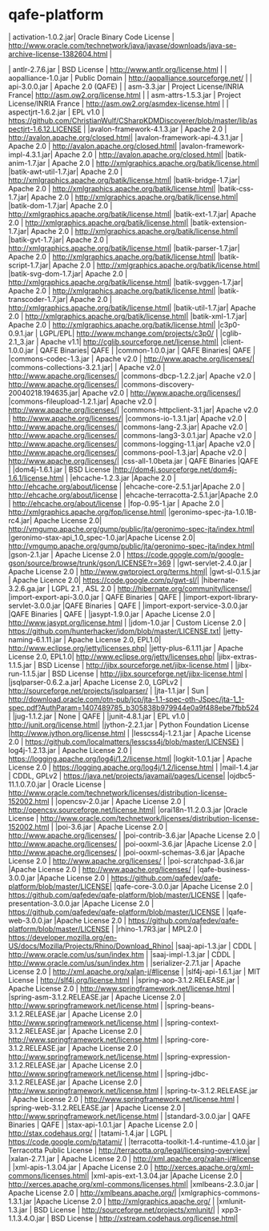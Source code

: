 qafe-platform
=============


| activation-1.0.2.jar| Oracle Binary Code License | http://www.oracle.com/technetwork/java/javase/downloads/java-se-archive-license-1382604.html |



| antlr-2.7.6.jar |  BSD License | http://www.antlr.org/license.html |
| aopalliance-1.0.jar | Public Domain | http://aopalliance.sourceforge.net/ |
| api-3.0.0.jar | Apache 2.0 (QAFE) | 
| asm-3.3.jar   | Project License/INRIA France| http://asm.ow2.org/license.html |
| asm-attrs-1.5.3.jar | Project License/INRIA France | http://asm.ow2.org/asmdex-license.html |
| aspectjrt-1.6.2.jar | EPL v1.0 | https://github.com/ChristianWulf/CSharpKDMDiscoverer/blob/master/lib/aspectjrt-1.6.12.LICENSE |
|avalon-framework-4.1.3.jar | Apache 2.0 | http://avalon.apache.org/closed.html|
|avalon-framework-api-4.3.1.jar | Apache 2.0 | http://avalon.apache.org/closed.html|
|avalon-framework-impl-4.3.1.jar| Apache 2.0 |  http://avalon.apache.org/closed.html|
|batik-anim-1.7.jar | Apache 2.0 | http://xmlgraphics.apache.org/batik/license.html|
|batik-awt-util-1.7.jar| Apache 2.0 | http://xmlgraphics.apache.org/batik/license.html|
|batik-bridge-1.7.jar| Apache 2.0 | http://xmlgraphics.apache.org/batik/license.html|
|batik-css-1.7.jar| Apache 2.0 | http://xmlgraphics.apache.org/batik/license.html|
|batik-dom-1.7.jar| Apache 2.0 | http://xmlgraphics.apache.org/batik/license.html|
|batik-ext-1.7.jar| Apache 2.0 | http://xmlgraphics.apache.org/batik/license.html|
|batik-extension-1.7.jar| Apache 2.0 | http://xmlgraphics.apache.org/batik/license.html|
|batik-gvt-1.7.jar| Apache 2.0 | http://xmlgraphics.apache.org/batik/license.html|
|batik-parser-1.7.jar| Apache 2.0 | http://xmlgraphics.apache.org/batik/license.html|
|batik-script-1.7.jar| Apache 2.0 | http://xmlgraphics.apache.org/batik/license.html|
|batik-svg-dom-1.7.jar| Apache 2.0 | http://xmlgraphics.apache.org/batik/license.html|
|batik-svggen-1.7.jar| Apache 2.0 | http://xmlgraphics.apache.org/batik/license.html|
|batik-transcoder-1.7.jar| Apache 2.0 | http://xmlgraphics.apache.org/batik/license.html|
|batik-util-1.7.jar| Apache 2.0 | http://xmlgraphics.apache.org/batik/license.html|
|batik-xml-1.7.jar| Apache 2.0 | http://xmlgraphics.apache.org/batik/license.html|
|c3p0-0.9.1.jar | LGPL/EPL| http://www.mchange.com/projects/c3p0/ |
|cglib-2.1_3.jar | Apache v1.1| http://cglib.sourceforge.net/license.html|
|client-1.0.0.jar | QAFE Binaries| QAFE |
|common-1.0.0.jar | QAFE Binaries| QAFE |
|commons-codec-1.3.jar | Apache v2.0 | http://www.apache.org/licenses/| 
|commons-collections-3.2.1.jar| | Apache v2.0 | http://www.apache.org/licenses/| 
|commons-dbcp-1.2.2.jar| Apache v2.0 | http://www.apache.org/licenses/| 
|commons-discovery-20040218.194635.jar| Apache v2.0 | http://www.apache.org/licenses/| 
|commons-fileupload-1.2.1.jar| Apache v2.0 | http://www.apache.org/licenses/| 
|commons-httpclient-3.1.jar| Apache v2.0 | http://www.apache.org/licenses/| 
|commons-io-1.3.1.jar| Apache v2.0 | http://www.apache.org/licenses/| 
|commons-lang-2.3.jar| Apache v2.0 | http://www.apache.org/licenses/| 
|commons-lang3-3.0.1.jar| Apache v2.0 | http://www.apache.org/licenses/| 
|commons-logging-1.1.jar| Apache v2.0 | http://www.apache.org/licenses/| 
|commons-pool-1.3.jar| Apache v2.0 | http://www.apache.org/licenses/| 
|css-all-1.0beta.jar | QAFE Binaries |QAFE |
|dom4j-1.6.1.jar | BSD License |http://dom4j.sourceforge.net/dom4j-1.6.1/license.html |
|ehcache-1.2.3.jar |Apache 2.0 | http://ehcache.org/about/license |
|ehcache-core-2.5.1.jar|Apache 2.0 | http://ehcache.org/about/license |
|ehcache-terracotta-2.5.1.jar|Apache 2.0 | http://ehcache.org/about/license |
|fop-0.95-1.jar | Apache 2.0 | http://xmlgraphics.apache.org/fop/license.html|
|geronimo-spec-jta-1.0.1B-rc4.jar| Apache License 2.0|  http://vmgump.apache.org/gump/public/jta/geronimo-spec-jta/index.html|
|geronimo-stax-api_1.0_spec-1.0.jar|Apache License 2.0|  http://vmgump.apache.org/gump/public/jta/geronimo-spec-jta/index.html|
|gson-2.1.jar | Apache License 2.0 | https://code.google.com/p/google-gson/source/browse/trunk/gson/LICENSE?r=369 |
|gwt-servlet-2.4.0.jar | Apache License 2.0 | http://www.gwtproject.org/terms.html|
|gwt-sl-0.1.5.jar | Apache Licence 2.0| https://code.google.com/p/gwt-sl/|
|hibernate-3.2.6.ga.jar | LGPL 2.1 , ASL 2.0 | http://hibernate.org/community/license/|
|import-export-api-3.0.0.jar | QAFE Binaries | QAFE |
|import-export-library-servlet-3.0.0.jar |QAFE Binaries | QAFE |
|import-export-service-3.0.0.jar |QAFE Binaries | QAFE |
|jasypt-1.9.0.jar | Apache License 2.0 | http://www.jasypt.org/license.html |
|jdom-1.0.jar |  Custom License 2.0 | https://github.com/hunterhacker/jdom/blob/master/LICENSE.txt|
|jetty-naming-6.1.11.jar | Apache License 2.0, EPL1.0| http://www.eclipse.org/jetty/licenses.php|
|jetty-plus-6.1.11.jar |  Apache License 2.0, EPL1.0| http://www.eclipse.org/jetty/licenses.php|
|jibx-extras-1.1.5.jar |  BSD License | http://jibx.sourceforge.net/jibx-license.html |
|jibx-run-1.1.5.jar    | BSD License | http://jibx.sourceforge.net/jibx-license.html |
|jsqlparser-0.6.2.a.jar|  Apache License 2.0, LGPLv2 | http://sourceforge.net/projects/jsqlparser/ |
|jta-1.1.jar | Sun | http://download.oracle.com/otn-pub/jcp/jta-1.1-spec-oth-JSpec/jta-1_1-spec.pdf?AuthParam=1407489785_b305838b979944e0a9f488ebe7fbb524 |
|jug-1.1.2.jar | None | QAFE |
|junit-4.8.1.jar | EPL v1.0 | http://junit.org/license.html|
|jython-2.2.1.jar | Python Foundation License |http://www.jython.org/license.html |
|lesscss4j-1.2.1.jar | Apache License 2.0 | https://github.com/localmatters/lesscss4j/blob/master/LICENSE}
| log4j-1.2.13.jar | Apache License 2.0 | https://logging.apache.org/log4j/1.2/license.html|
|logkit-1.0.1.jar  | Apache License 2.0 | https://logging.apache.org/log4j/1.2/license.html |
|mail-1.4.jar      | CDDL, GPLv2 | https://java.net/projects/javamail/pages/License|
|ojdbc5-11.1.0.7.0.jar | Oracle License | http://www.oracle.com/technetwork/licenses/distribution-license-152002.html |
|opencsv-2.0.jar | Apache License 2.0 | http://opencsv.sourceforge.net/license.html|
|orai18n-11.2.0.3.jar |Oracle License | http://www.oracle.com/technetwork/licenses/distribution-license-152002.html |
|poi-3.6.jar | Apache License 2.0 | http://www.apache.org/licenses/ |
|poi-contrib-3.6.jar |Apache License 2.0 | http://www.apache.org/licenses/ |
|poi-ooxml-3.6.jar |Apache License 2.0 | http://www.apache.org/licenses/ |
|poi-ooxml-schemas-3.6.jar |Apache License 2.0 | http://www.apache.org/licenses/ |
|poi-scratchpad-3.6.jar |Apache License 2.0 | http://www.apache.org/licenses/ |
|qafe-business-3.0.0.jar |Apache License 2.0 |  https://github.com/qafedev/qafe-platform/blob/master/LICENSE|
|qafe-core-3.0.0.jar  |Apache License 2.0 | https://github.com/qafedev/qafe-platform/blob/master/LICENSE |
|qafe-presentation-3.0.0.jar |Apache License 2.0 | https://github.com/qafedev/qafe-platform/blob/master/LICENSE |
|qafe-web-3.0.0.jar |Apache License 2.0 | https://github.com/qafedev/qafe-platform/blob/master/LICENSE |
|rhino-1.7R3.jar | MPL2.0 | https://developer.mozilla.org/en-US/docs/Mozilla/Projects/Rhino/Download_Rhino|
|saaj-api-1.3.jar | CDDL | http://www.oracle.com/us/sun/index.htm |
|saaj-impl-1.3.jar | CDDL | http://www.oracle.com/us/sun/index.htm |
|serializer-2.7.1.jar | Apache License 2.0 | http://xml.apache.org/xalan-j/#license |
|slf4j-api-1.6.1.jar | MIT License | http://slf4j.org/license.html |
|spring-aop-3.1.2.RELEASE.jar | Apache License 2.0 | http://www.springframework.net/license.html |
|spring-asm-3.1.2.RELEASE.jar | Apache License 2.0 | http://www.springframework.net/license.html |
|spring-beans-3.1.2.RELEASE.jar | Apache License 2.0 | http://www.springframework.net/license.html |
|spring-context-3.1.2.RELEASE.jar | Apache License 2.0 | http://www.springframework.net/license.html |
|spring-core-3.1.2.RELEASE.jar | Apache License 2.0 | http://www.springframework.net/license.html |
|spring-expression-3.1.2.RELEASE.jar | Apache License 2.0 | http://www.springframework.net/license.html |
|spring-jdbc-3.1.2.RELEASE.jar | Apache License 2.0 | http://www.springframework.net/license.html |
|spring-tx-3.1.2.RELEASE.jar | Apache License 2.0 | http://www.springframework.net/license.html |
|spring-web-3.1.2.RELEASE.jar | Apache License 2.0 | http://www.springframework.net/license.html |
|standard-3.0.0.jar | QAFE Binaries | QAFE |
|stax-api-1.0.1.jar | Apache License 2.0 | http://stax.codehaus.org/ |
|tatami-1.4.jar     | LGPL  | https://code.google.com/p/tatami/ |
|terracotta-toolkit-1.4-runtime-4.1.0.jar | Terracotta Public License | http://terracotta.org/legal/licensing-overview|
|xalan-2.7.1.jar | Apache License 2.0 | http://xml.apache.org/xalan-j/#license |
|xml-apis-1.3.04.jar | Apache License 2.0 | http://xerces.apache.org/xml-commons/licenses.html|
|xml-apis-ext-1.3.04.jar |Apache License 2.0 | http://xerces.apache.org/xml-commons/licenses.html|
|xmlbeans-2.3.0.jar | Apache License 2.0 | http://xmlbeans.apache.org/|
|xmlgraphics-commons-1.3.1.jar |Apache License 2.0 | http://xmlgraphics.apache.org/ |
|xmlunit-1.3.jar | BSD License | http://sourceforge.net/projects/xmlunit/|
| xpp3-1.1.3.4.O.jar | BSD License | http://xstream.codehaus.org/license.html|
